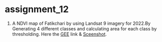 # assignment_12

1) A  NDVI map of Fatikchari by using Landsat 9 imagery for 2022.By Generating 4 different classes and calculating area for each class by thresholding. Here the [GEE](https://code.earthengine.google.com/bb66d1969c5800a581c9bd3e70613433) link & [Sceenshot](https://github.com/Aimon-Rana-Jihad/assignment_12/commit/f291da308367de99bb0f8daa14bc0e20ccb2c34a).
